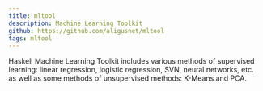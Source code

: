 ```yaml
---
title: mltool
description: Machine Learning Toolkit
github: https://github.com/aligusnet/mltool
tags: mltool
---
```

Haskell Machine Learning Toolkit includes various methods of supervised learning: linear regression, logistic regression, SVN, neural networks, etc. as well as some methods of unsupervised methods: K-Means and PCA.
